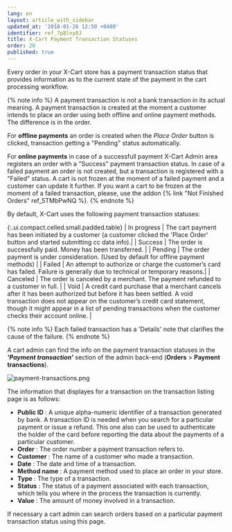 ```yaml
---
lang: en
layout: article_with_sidebar
updated_at: '2018-01-26 12:50 +0400'
identifier: ref_7pBlny0J
title: X-Cart Payment Transaction Statuses
order: 20
published: true
---
```

Every order in your X-Cart store has a payment transaction status that provides information as to the current state of the payment in the cart processing workflow. 

{% note info %}
A payment transaction is not a bank transaction in its actual meaning. A payment transaction is created at the moment a customer intends to place an order using both offline and online payment methods. The difference is in the order. 

For **offline payments** an order is created when the _Place Order_ button is clicked, transaction getting a "Pending" status automatically. 

For **online payments** in case of a successfull payment X-Cart Admin area registers an order with a "Success" payment transaction status. In case of a failed payment an order is not created, but a transaction is registered with a "Failed" status. A cart is not frozen at the moment of a failed payment and a customer can update it further. If you want a cart to be frozen at the moment of a failed transaction, please, use the addon {% link "Not Finished Orders" ref_5TMbPwNQ %}.
{% endnote %}

By default, X-Cart uses the following payment transaction statuses:

{:.ui.compact.celled.small.padded.table}
| In progress | The cart payment has been initiated by a customer (a customer clicked the 'Place Order' button and started submitting cc data info).|
| Success | The order is successfully paid. Money has been transferred. |
| Pending | The order payment is under consideration. (Used by default for offline payment methods) |
| Failed | An attempt to authorize or charge the customer’s card has failed. Failure is generally due to technical or temporary reasons.|
| Canceled | The order is canceled by a merchant. The payment refunded to a customer in full. |
| Void | A credit card purchase that a merchant cancels after it has been authorized but before it has been settled. A void transaction does not appear on the customer’s credit card statement, though it might appear in a list of pending transactions when the customer checks their account online. |

{% note info %}
Each failed transaction has a 'Details' note that clarifies the cause of the failure.
{% endnote %}

A cart admin can find the info on the payment transaction statuses in the _**'Payment transaction'**_ section of the admin back-end (**Orders** > **Payment transactions**).

![payment-transactions.png]({{site.baseurl}}/attachments/ref_7pBlny0J/payment-transactions.png)

The information that displayes for a transaction on the transaction listing page is as follows:

* **Public ID** : A unique alpha-numeric identifier of a transaction generated by bank. A transaction ID is needed when you search for a particular payment or issue a refund. This one also can be used to authenticate the holder of the card before reporting the data about the payments of a particular customer.
* **Order** : The order number a payment transaction refers to.
* **Customer** : The name of a customer who made a transaction.
* **Date** : The date and time of a transaction.
* **Method name** : A payment method used to place an order in your store.
* **Type** : The type of a transaction.
* **Status** : The status of a payment associated with each transaction, which tells you where in the process the transaction is currently. 
* **Value** : The amount of money involved in a transaction. 

If necessary a cart admin can search orders based on a particular payment transaction status using this page.
